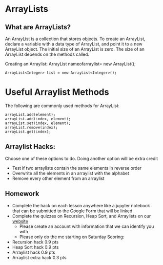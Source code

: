 # ArrayLists


## What are ArrayLists?
An ArrayList is a collection that stores objects. To create an ArrayList, declare a variable with a data type of ArrayList, and point it to a new ArrayList object. The initial size of an ArrayList is zero. The size of an ArrayList depends on the methods called.

Creating an Arraylist:
ArrayList<type> nameofarraylist= new ArrayList<type>();

```
ArrayList<Integer> list = new ArrayList<Integer>();
```


# Useful Arraylist Methods
The following are commonly used methods for ArrayList:

```
arrayList.add(element);
arrayList.add(index, element);
arrayList.set(index, element);
arrayList.remove(index);
arrayList.get(index);
```


## Arraylist Hacks:
Choose one of these options to do. Doing another option will be extra credit
- Test if two arraylists contain the same elements in reverse order
- Overwrite all the elements in an arraylist with the alphabet
- Remove every other element from an arraylist



## Homework
- Complete the hack on each lesson anywhere like a jupyter notebook that can be submitted to the Google Form that will be linked
- Complete the quizzes on Recursion, Heap Sort, and Arraylists on our [website](https://lwu1822.github.io/tri3frontend/templates/sorts.html)
  - Please create an account with information that we can identify you with
  - Please only do the mc starting on Saturday
Scoring:
- Recursion hack 0.9 pts
- Heap Sort hack 0.9 pts
- Arraylist hack 0.9 pts
- Arraylist extra hack 0.3 pts